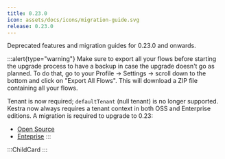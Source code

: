```yaml
---
title: 0.23.0
icon: assets/docs/icons/migration-guide.svg
release: 0.23.0
---
```


Deprecated features and migration guides for 0.23.0 and onwards.


:::alert{type="warning"}
Make sure to export all your flows before starting the upgrade process to have a backup in case the upgrade doesn't go as planned. To do that, go to your Profile → Settings → scroll down to the bottom and click on "Export All Flows". This will download a ZIP file containing all your flows.

Tenant is now required; `defaultTenant` (null tenant) is no longer supported. Kestra now always requires a tenant context in both OSS and Enterprise editions. A migration is required to upgrade to 0.23:
- [Open Source](./tenant-migration-oss.md)
- [Enteprise](./tenant-migration-ee.md)
:::

:::ChildCard
:::
